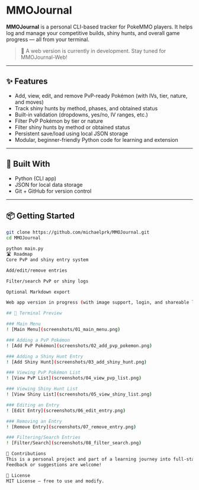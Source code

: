 # MMOJournal

**MMOJournal** is a personal CLI-based tracker for PokeMMO players. It helps log and manage your competitive builds, shiny hunts, and overall game progress — all from your terminal.

> 🚧 A web version is currently in development. Stay tuned for MMOJournal-Web!

---

## ✨ Features

- Add, view, edit, and remove PvP-ready Pokémon (with IVs, tier, nature, and moves)  
- Track shiny hunts by method, phases, and obtained status  
- Built-in validation (dropdowns, yes/no, IV ranges, etc.)  
- Filter PvP Pokémon by tier or nature  
- Filter shiny hunts by method or obtained status  
- Persistent save/load using local JSON storage  
- Modular, beginner-friendly Python code for learning and extension  

---

## 🧱 Built With

- Python (CLI app)  
- JSON for local data storage  
- Git + GitHub for version control  

---

## 📦 Getting Started

```bash
git clone https://github.com/michaelprk/MMOJournal.git
cd MMOJournal

python main.py
🛣️ Roadmap
Core PvP and shiny entry system

Add/edit/remove entries

Filter/search PvP or shiny logs

Optional Markdown export

Web app version in progress (with image support, login, and shareable logs)

## 📸 Terminal Preview

### Main Menu  
! [Main Menu](screenshots/01_main_menu.png)

### Adding a PvP Pokémon  
! [Add PvP Pokémon](screenshots/02_add_pvp_pokemon.png)

### Adding a Shiny Hunt Entry  
! [Add Shiny Hunt](screenshots/03_add_shiny_hunt.png)

### Viewing PvP Pokémon List  
! [View PvP List](screenshots/04_view_pvp_list.png)

### Viewing Shiny Hunt List  
! [View Shiny List](screenshots/05_view_shiny_list.png)

### Editing an Entry  
! [Edit Entry](screenshots/06_edit_entry.png)

### Removing an Entry  
! [Remove Entry](screenshots/07_remove_entry.png)

### Filtering/Search Entries  
! [Filter/Search](screenshots/08_filter_search.png)

🤝 Contributions
This is a personal project and part of a learning journey into full-stack development.
Feedback or suggestions are welcome!

📜 License
MIT License — free to use and modify.